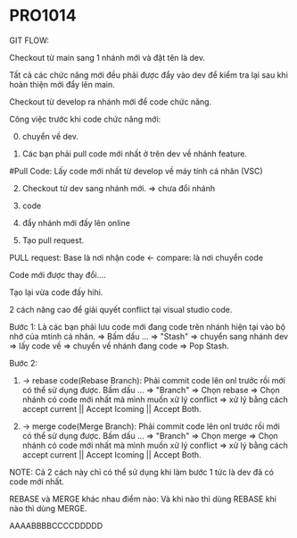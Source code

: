 # PRO1014

GIT FLOW: 

Checkout từ main sang 1 nhánh mới và đặt tên là dev.

Tất cả các chức năng mới đều phải được đẩy vào dev để kiểm tra lại sau khi hoàn thiện mới đẩy lên main.

Checkout từ develop ra nhánh mới để code chức năng.

Công việc trước khi code chức năng mới:

0. chuyển về dev.

1. Các bạn phải pull code mới nhất ở trên dev về nhánh feature.

#Pull Code: Lấy code mới nhất từ develop về máy tính cá nhân (VSC)

2. Checkout từ dev sang nhánh mới. => chưa đổi nhánh

3. code

4. đẩy nhánh mới đấy lên online

5. Tạo pull request. 

PULL request: Base là nơi nhận code <- compare: là nơi chuyển code

Code mới được thay đổi....

Tạo lại vừa code đấy hihi.

2 cách nâng cao để giải quyết conflict tại visual studio code.

Bước 1: Là các bạn phải lưu code mới đang code trên nhánh hiện tại vào bộ nhớ của mtinh cá nhân. 
=> Bấm dấu ... => "Stash" => chuyển sang nhánh dev => lấy code về => chuyển về nhánh đang code => Pop Stash.

Bước 2: 

1. -> rebase code(Rebase Branch): Phải commit code lên onl trước rồi mới có thể sử dụng được. Bấm dấu ... => "Branch" => Chọn rebase => Chọn nhánh có code mới nhất mà mình muốn xử lý conflict => xử lý bằng cách accept current || Accept Icoming || Accept Both.   

2. -> merge code(Merge Branch): Phải commit code lên onl trước rồi mới có thể sử dụng được.  Bấm dấu ... => "Branch" => Chọn merge => Chọn nhánh có code mới nhất mà mình muốn xử lý conflict => xử lý bằng cách accept current || Accept Icoming || Accept Both.   

NOTE: Cả 2 cách này chỉ có thể sử dụng khi làm bước 1 tức là dev đã có code mới nhất.

REBASE và MERGE khác nhau điểm nào: Và khi nào thì dùng REBASE khi nào thì dùng MERGE.

AAAABBBBCCCCDDDDD
